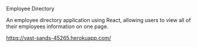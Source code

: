 Employee Directory

An employee directory application using React, allowing users to view all of their employees information on one page.

https://vast-sands-45265.herokuapp.com/
